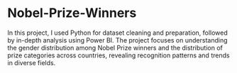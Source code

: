 # Nobel-Prize-Winners
In this project, I used Python for dataset cleaning and preparation, followed by in-depth analysis using Power BI. The project focuses on understanding the gender distribution among Nobel Prize winners and the distribution of prize categories across countries, revealing recognition patterns and trends in diverse fields.
